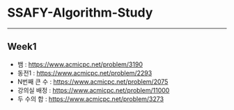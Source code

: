 # SSAFY-Algorithm-Study
-----------------------
## Week1
- 뱀 : https://www.acmicpc.net/problem/3190
- 동전1 : https://www.acmicpc.net/problem/2293
- N번째 큰 수 : https://www.acmicpc.net/problem/2075
- 강의실 배정 : https://www.acmicpc.net/problem/11000
- 두 수의 합 : https://www.acmicpc.net/problem/3273

## 

